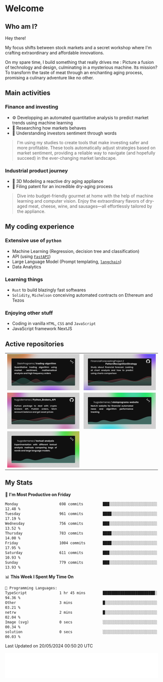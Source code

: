 # Welcome 

## Who am I?

Hey there! 

My focus shifts between stock markets and a secret workshop where I'm crafting extraordinary and affordable innovations. 



On my spare time, I build something that really drives me :
Picture a fusion of technology and design, culminating in a mysterious machine. 
Its mission? To transform the taste of meat through an enchanting aging process, promising a culinary adventure like no other.

## Main activities

### Finance and investing
* ⚙️ Developping an automated quantitative analysis to predict market trends using machine learning
* 📝 Researching how markets behaves
* 🧠 Understanding investors sentiment through words

> I'm using my studies to create tools that make investing safer and more profitable. These tools automatically adjust strategies based on market sentiment, providing a reliable way to navigate (and hopefully succeed) in the ever-changing market landscape.

### Industrial product journey
* 🚀 3D Modeling a reactive dry aging appliance
* 📎 Filing patent for an incredible dry-aging process

> Dive into budget-friendly gourmet at home with the help of machine learning and computer vision. Enjoy the extraordinary flavors of dry-aged meat, cheese, wine, and sausages—all effortlessly tailored by the appliance.

## My coding experience

### Extensive use of `python` 

* Machine Learning (Regression, decision tree and classification)
* API (using [`FastAPI`](https://fastapi.tiangolo.com))
* Large Language Model (Prompt templating, [`langchain`](https://python.langchain.com/docs/get_started/introduction))
* Data Analytics

### Learning things

* `Rust` to build blazingly fast softwares
* `Solidity`, `Michelson` conceiving automated contracts on Ethereum and Tezos

### Enjoying other stuff

* Coding in vanilla `HTML`, `CSS` and `JavaScript` 
* JavaScript framework NextJS
  
## Active repositories
|||
| ------------- | ------------- |
|[![Python Trading Algorithm](assets/base_python_architecture.png)](https://github.com/SteinPrograms/base-python-architecture)|[![Quantitative Prediction](assets/pattern_recognition_strategy.png)](https://github.com/FinancialForecastingProject/PatternRecognitionStrategy.git)|
|[![Broker SDK](assets/python_brokers_api.png)](https://github.com/hugodemenez/Python_Brokers_API)|[![NextJS Website](assets/steinprograms-website.png)](https://github.com/hugodemenez/steinprograms-website)|
|[![Textual](assets/textual-analysis.png)](https://github.com/hugodemenez/textual-analysis)||


## My Stats

<!--START_SECTION:waka-->
📅 **I'm Most Productive on Friday** 

```text
Monday                   698 commits         ███░░░░░░░░░░░░░░░░░░░░░░   12.48 % 
Tuesday                  961 commits         ████░░░░░░░░░░░░░░░░░░░░░   17.19 % 
Wednesday                756 commits         ███░░░░░░░░░░░░░░░░░░░░░░   13.52 % 
Thursday                 783 commits         ████░░░░░░░░░░░░░░░░░░░░░   14.00 % 
Friday                   1004 commits        ████░░░░░░░░░░░░░░░░░░░░░   17.95 % 
Saturday                 611 commits         ███░░░░░░░░░░░░░░░░░░░░░░   10.93 % 
Sunday                   779 commits         ███░░░░░░░░░░░░░░░░░░░░░░   13.93 % 
```


📊 **This Week I Spent My Time On** 

```text
💬 Programming Languages: 
TypeScript               1 hr 45 mins        ████████████████████████░   94.36 % 
Other                    3 mins              █░░░░░░░░░░░░░░░░░░░░░░░░   03.21 % 
netrw                    2 mins              █░░░░░░░░░░░░░░░░░░░░░░░░   02.04 % 
Image (svg)              0 secs              ░░░░░░░░░░░░░░░░░░░░░░░░░   00.34 % 
solution                 0 secs              ░░░░░░░░░░░░░░░░░░░░░░░░░   00.03 % 
```


 Last Updated on 20/05/2024 00:50:20 UTC
<!--END_SECTION:waka-->

![Coding metrics](metrics.plugin.wakatime.svg)
